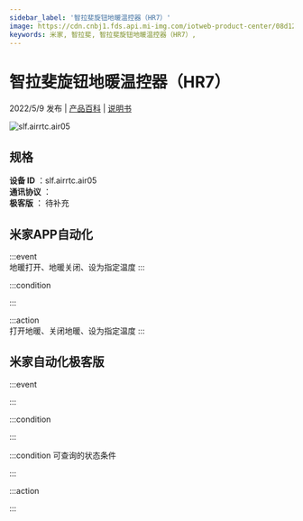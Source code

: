```yaml
---
sidebar_label: '智拉斐旋钮地暖温控器（HR7）'
image: https://cdn.cnbj1.fds.api.mi-img.com/iotweb-product-center/08d12bb16b6f4a7bb6ee79db348b6f15_1651634529539.png?GalaxyAccessKeyId=AKVGLQWBOVIRQ3XLEW&Expires=9223372036854775807&Signature=RtFSxVLSRgO7Fj5nmZlqIBX0/Mo=
keywords: 米家, 智拉斐, 智拉斐旋钮地暖温控器（HR7）, 
---
```

# 智拉斐旋钮地暖温控器（HR7）

2022/5/9 发布 | [产品百科](https://home.mi.com/webapp/content/baike/product/index.html?model=slf.airrtc.air05/) | [说明书](https://home.mi.com/views/introduction.html?model=slf.airrtc.air05&region=cn)

![slf.airrtc.air05](https://cdn.cnbj1.fds.api.mi-img.com/iotweb-product-center/08d12bb16b6f4a7bb6ee79db348b6f15_1651634529539.png?GalaxyAccessKeyId=AKVGLQWBOVIRQ3XLEW&Expires=9223372036854775807&Signature=RtFSxVLSRgO7Fj5nmZlqIBX0/Mo=)

## 规格  
> 
**设备 ID** ：slf.airrtc.air05  
**通讯协议** ：  
**极客版**  ： 待补充 


## 米家APP自动化  

:::event  
地暖打开、地暖关闭、设为指定温度
:::

:::condition  

:::

:::action   
打开地暖、关闭地暖、设为指定温度
:::

## 米家自动化极客版  

:::event  

:::

:::condition  

:::

:::condition 可查询的状态条件  

:::

:::action  

:::

        
